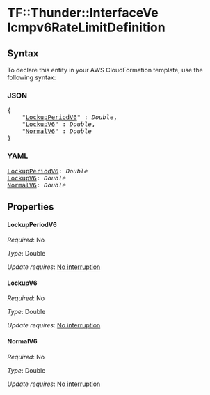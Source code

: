 # TF::Thunder::InterfaceVe Icmpv6RateLimitDefinition

## Syntax

To declare this entity in your AWS CloudFormation template, use the following syntax:

### JSON

<pre>
{
    "<a href="#lockupperiodv6" title="LockupPeriodV6">LockupPeriodV6</a>" : <i>Double</i>,
    "<a href="#lockupv6" title="LockupV6">LockupV6</a>" : <i>Double</i>,
    "<a href="#normalv6" title="NormalV6">NormalV6</a>" : <i>Double</i>
}
</pre>

### YAML

<pre>
<a href="#lockupperiodv6" title="LockupPeriodV6">LockupPeriodV6</a>: <i>Double</i>
<a href="#lockupv6" title="LockupV6">LockupV6</a>: <i>Double</i>
<a href="#normalv6" title="NormalV6">NormalV6</a>: <i>Double</i>
</pre>

## Properties

#### LockupPeriodV6

_Required_: No

_Type_: Double

_Update requires_: [No interruption](https://docs.aws.amazon.com/AWSCloudFormation/latest/UserGuide/using-cfn-updating-stacks-update-behaviors.html#update-no-interrupt)

#### LockupV6

_Required_: No

_Type_: Double

_Update requires_: [No interruption](https://docs.aws.amazon.com/AWSCloudFormation/latest/UserGuide/using-cfn-updating-stacks-update-behaviors.html#update-no-interrupt)

#### NormalV6

_Required_: No

_Type_: Double

_Update requires_: [No interruption](https://docs.aws.amazon.com/AWSCloudFormation/latest/UserGuide/using-cfn-updating-stacks-update-behaviors.html#update-no-interrupt)

